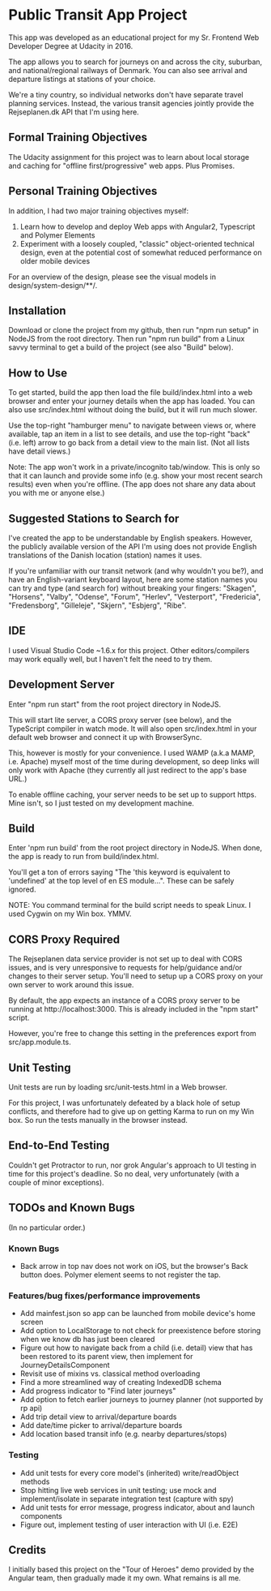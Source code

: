 # Public Transit App Project

This app was developed as an educational project for my Sr. Frontend Web Developer Degree at Udacity in 2016. 

The app allows you to search for journeys on and across the city, suburban, and national/regional railways of Denmark. You can also see arrival and departure listings at stations of your choice.

We're a tiny country, so individual networks don't have separate travel planning services. Instead, the various transit agencies jointly provide the Rejseplanen.dk API that I'm using here.

## Formal Training Objectives
The Udacity assignment for this project was to learn about local storage and caching for "offline first/progressive" web apps. Plus Promises.

## Personal Training Objectives
In addition, I had two major training objectives myself:
1) Learn how to develop and deploy Web apps with Angular2, Typescript and Polymer Elements
2) Experiment with a loosely coupled, "classic" object-oriented technical design, even at the potential cost of somewhat reduced performance on older mobile devices

For an overview of the design, please see the visual models in design/system-design/**/*.*

## Installation
Download or clone the project from my github, then run "npm run setup" in NodeJS from the root directory. Then run "npm run build" from a Linux savvy terminal to get a build of the project (see also "Build" below).

## How to Use
To get started, build the app then load the file build/index.html into a web browser and enter your journey details when the app has loaded. You can also use src/index.html without doing the build, but it will run much slower.

Use the top-right "hamburger menu" to navigate between views or, where available, tap an item in a list to see details, and use the top-right "back" (i.e. left) arrow to go back from a detail view to the main list. (Not all lists have detail views.)

Note: The app won't work in a private/incognito tab/window. This is only so that it can launch and provide some info (e.g. show your most recent search results) even when you're offline. (The app does not share any data about you with me or anyone else.)

## Suggested Stations to Search for
I've created the app to be understandable by English speakers. However, the publicly available version of the API I'm using does not provide English translations of the Danish location (station) names it uses.

If you're unfamiliar with our transit network (and why wouldn't you be?), and have an English-variant keyboard layout, here are some station names you can try and type (and search for) without breaking your fingers:
"Skagen", "Horsens", "Valby", "Odense", "Forum", "Herlev", "Vesterport", "Fredericia", "Fredensborg", "Gilleleje", "Skjern", "Esbjerg", "Ribe".

## IDE
I used Visual Studio Code ~1.6.x for this project. Other editors/compilers may work equally well, but I haven't felt the need to try them.  

## Development Server
Enter "npm run start" from the root project directory in NodeJS.

This will start lite server, a CORS proxy server (see below), and the TypeScript compiler in watch mode. It will also open src/index.html in your default web browser and connect it up with BrowserSync.

This, however is mostly for your convenience. I used WAMP (a.k.a MAMP, i.e. Apache) myself most of the time during development, so deep links will only work with Apache (they currently all just redirect to the app's base URL.)

To enable offline caching, your server needs to be set up to support https. Mine isn't, so I just tested on my development machine.

## Build
Enter 'npm run build' from the root project directory in NodeJS. When done, the app is ready to run from build/index.html.

You'll get a ton of errors saying "The 'this keyword is equivalent to 'undefined' at the top level of en ES module...". These can be safely ignored.

NOTE: You command terminal for the build script needs to speak Linux. I used Cygwin on my Win box. YMMV. 

## CORS Proxy Required
The Rejseplanen data service provider is not set up to deal with CORS issues, and is very unresponsive to requests for help/guidance and/or changes to their server setup. You'll need to setup up a CORS proxy on your own server to work around this issue.

By default, the app expects an instance of a CORS proxy server to be running at http://localhost:3000. This is already included in the "npm start" script.

However, you're free to change this setting in the preferences export from src/app.module.ts.

## Unit Testing
Unit tests are run by loading src/unit-tests.html in a Web browser.

For this project, I was unfortunately defeated by a black hole of setup conflicts, and therefore had to give up on getting Karma to run on my Win box. So run the tests manually in the browser instead. 

## End-to-End Testing
Couldn't get Protractor to run, nor grok Angular's approach to UI testing in time for this project's deadline. So no deal, very unfortunately (with a couple of minor exceptions). 

## TODOs and Known Bugs
(In no particular order.)

### Known Bugs
- Back arrow in top nav does not work on iOS, but the browser's Back button does. Polymer element seems to not register the tap.

### Features/bug fixes/performance improvements
* Add mainfest.json so app can be launched from mobile device's home screen
* Add option to LocalStorage to not check for preexistence before storing when we know db has just been cleared
* Figure out how to navigate back from a child (i.e. detail) view that has been restored to its parent view, then implement for JourneyDetailsComponent
* Revisit use of mixins vs. classical method overloading
* Find a more streamlined way of creating IndexedDB schema
* Add progress indicator to "Find later journeys"
* Add option to fetch earlier journeys to journey planner (not supported by rp api) 
* Add trip detail view to arrival/departure boards
* Add date/time picker to arrival/departure boards
* Add location based transit info (e.g. nearby departures/stops)

### Testing
* Add unit tests for every core model's (inherited) write/readObject methods
* Stop hitting live web services in unit testing; use mock and implement/isolate in separate integration test (capture with spy)
* Add unit tests for error message, progress indicator, about and launch components
* Figure out, implement testing of user interaction with UI (i.e. E2E)

## Credits
I initially based this project on the "Tour of Heroes" demo provided by the Angular team, then gradually made it my own. What remains is all me.  